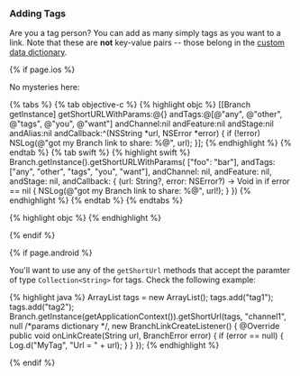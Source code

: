 ### Adding Tags

Are you a tag person? You can add as many simply tags as you want to a link. Note that these are **not** key-value pairs -- those belong in the [custom data dictionary](/recipes/add_custom_link_data_and_routing/{{page.platform}}/#attaching-custom-data-to-links).

<!--- iOS -->
{% if page.ios %}

No mysteries here:

{% tabs %}
{% tab objective-c %}
{% highlight objc %}
[[Branch getInstance] getShortURLWithParams:@{}
                                    andTags:@[@"any", @"other", @"tags", @"you", @"want"]
                                 andChannel:nil
                                 andFeature:nil
                                   andStage:nil
                                   andAlias:nil
                                andCallback:^(NSString *url, NSError *error) {
    if (!error) NSLog(@"got my Branch link to share: %@", url);
}];
{% endhighlight %}
{% endtab %}
{% tab swift %}
{% highlight swift %}
Branch.getInstance().getShortURLWithParams( ["foo": "bar"],
                                            andTags: ["any", "other", "tags", "you", "want"],
                                            andChannel: nil,
                                            andFeature: nil,
                                            andStage: nil,
                                            andCallback: { (url: String?, error: NSError?) -> Void in
    if error == nil {
        NSLog(@"got my Branch link to share: %@", url!);
    }
})
{% endhighlight %}
{% endtab %}
{% endtabs %}


{% highlight objc %}
{% endhighlight %}

{% endif %}
<!--- /iOS -->


<!--- Android -->
{% if page.android %}

You'll want to use any of the `getShortUrl` methods that accept the paramter of type `Collection<String>` for tags. Check the following example:

{% highlight java %}
ArrayList<String> tags = new ArrayList<String>();
tags.add("tag1");
tags.add("tag2");
Branch.getInstance(getApplicationContext()).getShortUrl(tags, "channel1", null /*params dictionary */, new BranchLinkCreateListener() {
	@Override
	public void onLinkCreate(String url, BranchError error) {
		if (error == null) {
		    Log.d("MyTag", "Url = " + url);
		}
	}
});
{% endhighlight %}

{% endif %}
<!--- /Android -->
